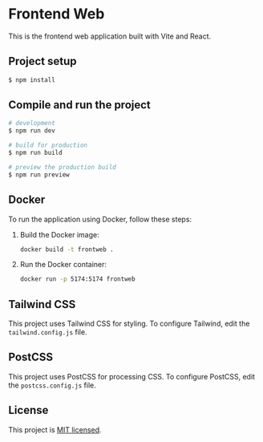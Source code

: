 # Frontend Web

This is the frontend web application built with Vite and React.

## Project setup

```bash
$ npm install
```

## Compile and run the project

```bash
# development
$ npm run dev

# build for production
$ npm run build

# preview the production build
$ npm run preview
```

## Docker

To run the application using Docker, follow these steps:

1. Build the Docker image:

    ```bash
    docker build -t frontweb .
    ```

2. Run the Docker container:

    ```bash
    docker run -p 5174:5174 frontweb
    ```

## Tailwind CSS

This project uses Tailwind CSS for styling. To configure Tailwind, edit the `tailwind.config.js` file.

## PostCSS

This project uses PostCSS for processing CSS. To configure PostCSS, edit the `postcss.config.js` file.

## License

This project is [MIT licensed](LICENSE).